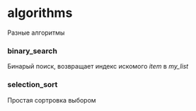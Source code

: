 # algorithms

Разные алгоритмы

### binary_search
Бинарый поиск, возвращает индекс искомого *item* в *my_list*


### selection_sort
Простая сортровка выбором
